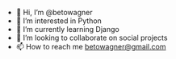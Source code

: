 - 👋 Hi, I’m @betowagner
- 👀 I’m interested in Python
- 🌱 I’m currently learning Django
- 💞️ I’m looking to collaborate on social projects
- 📫 How to reach me betowagner@gmail.com

<!---
betowagner/betowagner is a ✨ special ✨ repository because its `README.md` (this file) appears on your GitHub profile.
You can click the Preview link to take a look at your changes.
--->
